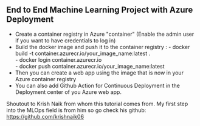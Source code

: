 ## End to End Machine Learning Project with Azure Deployment

- Create a container registry in Azure "container"  (Enable the admin user if you want to have credentials to log in)
- Build the docker image and push it to the container registry : 
        - docker build -t container.azurecr.io/your_image_name:latest .   
        - docker login container.azurecr.io  
        - docker push container.azurecr.io/your_image_name:latest
- Then you can create a web app using the image that is now in your Azure container registry
- You can also add Github Action for Continuous Deployment in the Deployment center of you Azure web app. 


Shoutout to Krish Naik from whom this tutorial comes from. My first step into the MLOps field is from him so go check his github:  https://github.com/krishnaik06